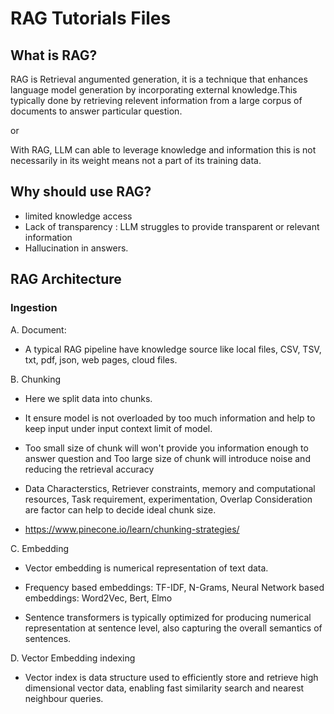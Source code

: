 # RAG Tutorials Files

## What is RAG?
RAG is Retrieval angumented generation, it is a technique that enhances language model generation by incorporating external knowledge.This typically done by retrieving relevent information from a large corpus of documents to answer particular question.

or 

With RAG, LLM can able to leverage knowledge and information this is not necessarily in its weight means not a part of its training data.

## Why should use RAG?
- limited knowledge access
- Lack of transparency : LLM struggles to provide transparent or relevant information
- Hallucination in answers.

## RAG Architecture

### Ingestion

A. Document:

   - A typical RAG pipeline have knowledge source like local files, CSV, TSV, txt, pdf, json, web pages, cloud files.

B. Chunking 
   
   - Here we split data into chunks.

   - It ensure model is not overloaded by too much information and help to keep input under input context limit of model.

   - Too small size of chunk will won't provide you information enough to answer question and Too large size of chunk will introduce noise and reducing the retrieval accuracy

   - Data Characterstics, Retriever constraints, memory and computational resources, Task requirement, experimentation, Overlap Consideration are factor can help to decide ideal chunk size.

   - https://www.pinecone.io/learn/chunking-strategies/

C. Embedding
   
   - Vector embedding is numerical representation of text data.

   - Frequency based embeddings: TF-IDF, N-Grams, Neural Network based embeddings: Word2Vec, Bert, Elmo

   - Sentence transformers is typically optimized for producing numerical representation at sentence level, also capturing the overall semantics of sentences.

D. Vector Embedding indexing
   
   - Vector index is data structure used to efficiently store and retrieve high dimensional vector data, enabling fast similarity search and nearest neighbour queries.
   
